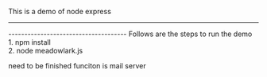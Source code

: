 This is a demo of node express <br/>
<hr/>
-------------------------------------
Follows are the steps to run the demo <br/>
1. npm install <br/>
2. node meadowlark.js

need to be finished funciton is mail server
